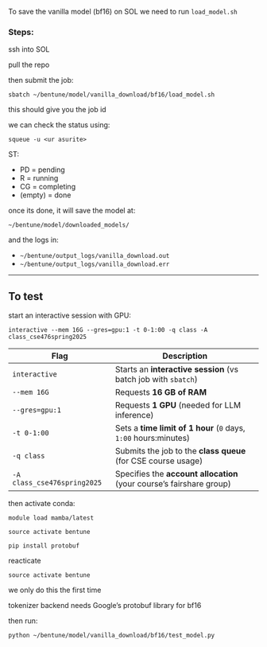 To save the vanilla model (bf16) on SOL we need to run `load_model.sh`

### Steps:

ssh into SOL

pull the repo

then submit the job:

`sbatch ~/bentune/model/vanilla_download/bf16/load_model.sh`

this should give you the job id

we can check the status using:

`squeue -u <ur asurite>`

ST:
- PD = pending
- R = running
- CG = completing
- (empty) = done

once its done, it will save the model at:

``~/bentune/model/downloaded_models/``

and the logs in:
- ``~/bentune/output_logs/vanilla_download.out``
- ``~/bentune/output_logs/vanilla_download.err``

---

## To test

start an interactive session with GPU:

`interactive --mem 16G --gres=gpu:1 -t 0-1:00 -q class -A class_cse476spring2025`

| Flag                         | Description                                                             |
|------------------------------|-------------------------------------------------------------------------|
| `interactive`                | Starts an **interactive session** (vs batch job with `sbatch`)         |
| `--mem 16G`                  | Requests **16 GB of RAM**                                               |
| `--gres=gpu:1`               | Requests **1 GPU** (needed for LLM inference)                          |
| `-t 0-1:00`                  | Sets a **time limit of 1 hour** (`0` days, `1:00` hours:minutes)       |
| `-q class`                   | Submits the job to the **class queue** (for CSE course usage)          |
| `-A class_cse476spring2025` | Specifies the **account allocation** (your course’s fairshare group)   |



then activate conda:

`module load mamba/latest`

`source activate bentune`

`pip install protobuf` 

reacticate

`source activate bentune`

we only do this the first time

tokenizer backend needs Google’s protobuf library for bf16

then run:

`python ~/bentune/model/vanilla_download/bf16/test_model.py`